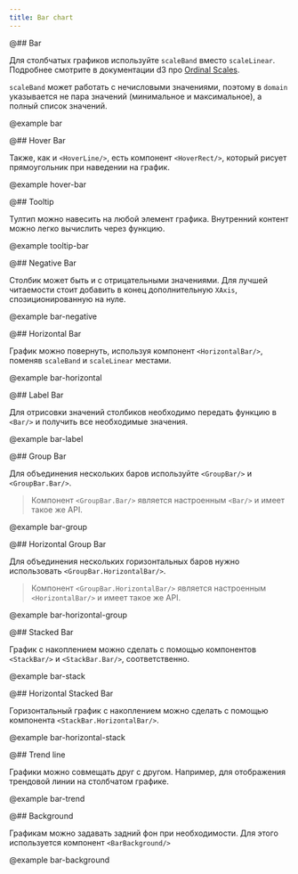 ```yaml
---
title: Bar chart
---
```


@## Bar

Для столбчатых графиков используйте `scaleBand` вместо `scaleLinear`. Подробнее смотрите в документации d3 про [Ordinal Scales](https://github.com/d3/d3-scale#ordinal-scales).

`scaleBand` может работать с нечисловыми значениями, поэтому в `domain` указывается не пара значений (минимальное и максимальное), а полный список значений.

@example bar

@## Hover Bar

Также, как и `<HoverLine/>`, есть компонент `<HoverRect/>`, который рисует прямоугольник при наведении на график.

@example hover-bar

@## Tooltip

Тултип можно навесить на любой элемент графика. Внутренний контент можно легко вычислить через функцию.

@example tooltip-bar

@## Negative Bar

Столбик может быть и с отрицательными значениями. Для лучшей читаемости стоит добавить в конец дополнительную `XAxis`, спозиционированную на нуле.

@example bar-negative

@## Horizontal Bar

График можно повернуть, используя компонент `<HorizontalBar/>`, поменяв `scaleBand` и `scaleLinear` местами.

@example bar-horizontal

@## Label Bar

Для отрисовки значений столбиков необходимо передать функцию в `<Bar/>` и получить все необходимые значения.

@example bar-label

@## Group Bar

Для объединения нескольких баров используйте `<GroupBar/>` и `<GroupBar.Bar/>`.

> Компонент `<GroupBar.Bar/>` является настроенным `<Bar/>` и имеет такое же API.

@example bar-group

@## Horizontal Group Bar

Для объединения нескольких горизонтальных баров нужно использовать `<GroupBar.HorizontalBar/>`.

> Компонент `<GroupBar.HorizontalBar/>` является настроенным `<HorizontalBar/>` и имеет такое же API.

@example bar-horizontal-group

@## Stacked Bar

График с накоплением можно сделать с помощью компонентов `<StackBar/>` и `<StackBar.Bar/>`, соответственно.

@example bar-stack

@## Horizontal Stacked Bar

Горизонтальный график с накоплением можно сделать с помощью компонента `<StackBar.HorizontalBar/>`.

@example bar-horizontal-stack

@## Trend line

Графики можно совмещать друг с другом. Например, для отображения трендовой линии на столбчатом графике.

@example bar-trend

@## Background

Графикам можно задавать задний фон при необходимости. Для этого используется компонент `<BarBackground/>`

@example bar-background
